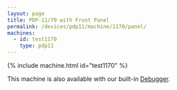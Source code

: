 ```yaml
---
layout: page
title: PDP-11/70 with Front Panel
permalink: /devices/pdp11/machine/1170/panel/
machines:
  - id: test1170
    type: pdp11
---
```


{% include machine.html id="test1170" %}

This machine is also available with our built-in [Debugger](debugger/).
